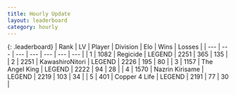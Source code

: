 ```yaml
---
title: Hourly Update
layout: leaderboard
category: hourly
---
```


{: .leaderboard}
| Rank | LV | Player | Division | Elo | Wins | Losses |
| --- | --- | --- | --- | --- | --- | --- |
| <span data-change="0">1</span> | 1082 | <span title="ID: 353063">Regicide</span> | LEGEND | <span data-change="-20">2251</span> | <span data-change="2">365</span> | <span data-change="2">135</span> |
| <span data-change="0">2</span> | 2251 | <span title="ID: 164871">KawashiroNitori</span> | LEGEND | <span data-change="0">2226</span> | <span data-change="0">195</span> | <span data-change="0">80</span> |
| <span data-change="0">3</span> | 1157 | <span title="ID: 547162">The Angel King</span> | LEGEND | <span data-change="0">2222</span> | <span data-change="0">94</span> | <span data-change="0">28</span> |
| <span data-change="0">4</span> | 1570 | <span title="ID: 315148">Nazrin Kirisame</span> | LEGEND | <span data-change="0">2219</span> | <span data-change="0">103</span> | <span data-change="0">34</span> |
| <span data-change="0">5</span> | 401 | <span title="ID: 572375">Copper 4 Life</span> | LEGEND | <span data-change="0">2191</span> | <span data-change="0">77</span> | <span data-change="0">30</span> |